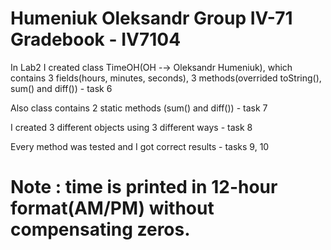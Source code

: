 # Humeniuk Oleksandr Group IV-71 Gradebook - IV7104
In Lab2 I created class TimeOH(OH -→ Oleksandr Humeniuk), which contains 3 fields(hours, minutes, seconds), 3 methods(overrided toString(), sum() and diff()) - task 6

Also class contains 2 static methods (sum() and diff()) - task 7

I created 3 different objects using 3 different ways - task 8

Every method was tested and I got correct results - tasks 9, 10

# Note : time is printed in 12-hour format(AM/PM) without compensating zeros.
